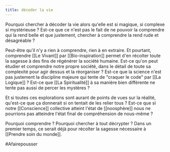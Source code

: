```yaml
---
title: décoder la vie
---
```


Pourquoi chercher à décoder la vie alors qu'elle est si magique, si complexe si mystérieuse ? Est-ce que ce n'est pas le fait de ne pouvoir la comprendre qui la rend belle et que justement, chercher à comprendre la rend rude et désagréable ?

Peut-être qu'il n'y a rien à comprendre, rien à en extraire. Et pourtant, comprendre [[Le Vivant]] par [[Bio-inspiration]] permet d'en récolter toute la sagesse à des fins de régénérer la société humaine.
Est-ce qu'on peut étudier et comprendre notre propre société, dans le détail de toute sa complexité pour agir dessus et la réorganiser ? Est-ce que la science n'est pas justement la discipline majeure qui tente de "craquer le code" par [[La Logique]] ? Est-ce que [[La Spiritualité]] à sa manière bien différente ne tente pas aussi de percer les mystères ?

Et si toutes ces explorations sont aurant de points de vues sur la réalité, qu'est-ce que ça donnerait si on tentait de les relier tous ? Est-ce que si notre [[Conscience]] collective atteint l'état de [[noosphère]] nous ne pourrions pas atteindre l'état final de compréhension de nous-même ?

Pourquoi comprendre ? Pourquoi chercher à tout décrypter ? Dans un premier temps, ce serait déjà pour récolter la sagesse nécessaire à [[Prendre soin du monde]].

#Afairepousser
